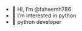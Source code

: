 - 👋 Hi, I’m @faheemh786
- 👀 I’m interested in python
- 🌱 python developer


<!---
faheemh786/faheemh786 is a ✨ special ✨ repository because its `README.md` (this file) appears on your GitHub profile.
You can click the Preview link to take a look at your changes.
--->
